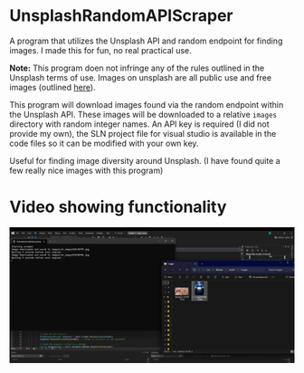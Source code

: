 # UnsplashRandomAPIScraper
A program that utilizes the Unsplash API and random endpoint for finding images. I made this for fun, no real practical use.

**Note:** This program doen not infringe any of the rules outlined in the Unsplash terms of use. Images on unsplash are all public use and free images (outlined <a href="https://unsplash.com/license">here</a>).

This program will download images found via the random endpoint within the Unsplash API.
These images will be downloaded to a relative `images` directory with random integer names.
An API key is required (I did not provide my own), the SLN project file for visual studio is available in the code files so it can be modified with your own key.

Useful for finding image diversity around Unsplash. (I have found quite a few really nice images with this program)

# Video showing functionality
[![Demonstration Video](https://github.com/ToxicFlame427/UnsplashRandomAPIScraper/blob/0182b0f2065df1fdcfbbe36fa04c776cb69a196b/thumbnail.png)](https://github.com/ToxicFlame427/UnsplashRandomAPIScraper/blob/39a699f0618adf26f35771e10946d664821e7739/clip.mov)
